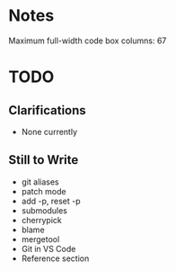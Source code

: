 # Notes

Maximum full-width code box columns: 67

# TODO

## Clarifications

* None currently

## Still to Write

* git aliases
* patch mode
* add -p, reset -p
* submodules
* cherrypick
* blame
* mergetool
* Git in VS Code
* Reference section
